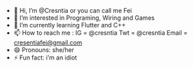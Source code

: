 - 👋 Hi, I’m @Cresntia or you can call me Fei
- 👀 I’m interested in Programing, Wiring and Games
- 🌱 I’m currently learning Flutter and C++
- 📫 How to reach me :
  IG = @cresntia
  Twt = @cresntia
  Email = cresentiafei@gmail.com
- 😄 Pronouns: she/her
- ⚡ Fun fact: i'm an idiot

<!---
Cresntia/Cresntia is a ✨ special ✨ repository because its `README.md` (this file) appears on your GitHub profile.
You can click the Preview link to take a look at your changes.
--->
